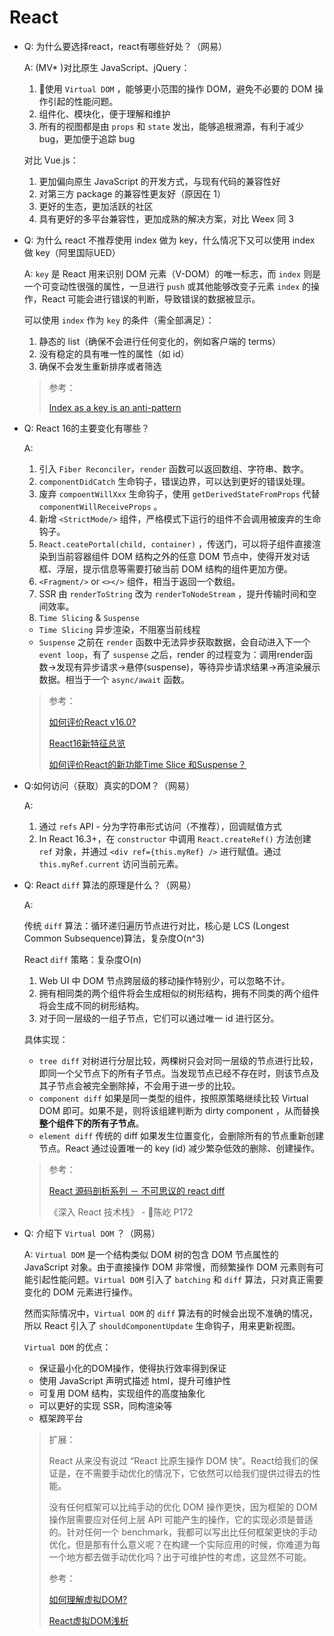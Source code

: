 # React

- Q: 为什么要选择react，react有哪些好处？（网易）

  A:
  (MV* )对比原生 JavaScript、jQuery：
  1. 使用 `Virtual DOM` ，能够更小范围的操作 DOM，避免不必要的 DOM 操作引起的性能问题。
  2. 组件化、模块化，便于理解和维护
  3. 所有的视图都是由 `props` 和 `state` 发出，能够追根溯源，有利于减少 bug，更加便于追踪 bug

  对比 Vue.js：
  1. 更加偏向原生 JavaScript 的开发方式，与现有代码的兼容性好
  2. 对第三方 package 的兼容性更友好（原因在 1）
  3. 更好的生态，更加活跃的社区
  4. 具有更好的多平台兼容性，更加成熟的解决方案，对比 Weex 同 3

- Q: 为什么 react 不推荐使用 index 做为 key，什么情况下又可以使用 index 做 key（阿里国际UED）

  A:
  `key` 是 React 用来识别 DOM 元素（V-DOM）的唯一标志，而 `index` 则是一个可变动性很强的属性，一旦进行 `push` 或其他能够改变子元素 `index` 的操作，React 可能会进行错误的判断，导致错误的数据被显示。

  可以使用 `index` 作为 `key` 的条件（需全部满足）：
  1. 静态的 list（确保不会进行任何变化的，例如客户端的 terms）
  2. 没有稳定的具有唯一性的属性（如 id）
  3. 确保不会发生重新排序或者筛选

  > 参考：
  >
  > [Index as a key is an anti-pattern](https://medium.com/@robinpokorny/index-as-a-key-is-an-anti-pattern-e0349aece318)

- Q: React 16的主要变化有哪些？

  A:

  1. 引入 `Fiber Reconciler`，`render` 函数可以返回数组、字符串、数字。
  2. `componentDidCatch` 生命钩子，错误边界，可以达到更好的错误处理。
  3. 废弃 `compoentWillXxx` 生命钩子，使用 `getDerivedStateFromProps` 代替 `componentWillReceiveProps` 。
  4. 新增 `<StrictMode/>` 组件，严格模式下运行的组件不会调用被废弃的生命钩子。
  5. `React.ceatePortal(child, container)` ，传送门，可以将子组件直接渲染到当前容器组件 DOM 结构之外的任意 DOM 节点中，使得开发对话框、浮层，提示信息等需要打破当前 DOM 结构的组件更加方便。
  6. `<Fragment/>` or `<></>` 组件，相当于返回一个数组。
  7. SSR 由 `renderToString` 改为 `renderToNodeStream` ，提升传输时间和空间效率。
  8. `Time Slicing` & `Suspense`
  - `Time Slicing` 异步渲染，不阻塞当前线程
  - `Suspense` 之前在 `render` 函数中无法异步获取数据，会自动进入下一个 `event loop`，有了 `suspense` 之后，render 的过程变为：调用render函数->发现有异步请求->悬停(suspense)，等待异步请求结果->再渲染展示数据。相当于一个 `async/await` 函数。

  > 参考：
  >
  > [如何评价React v16.0?](https://www.zhihu.com/question/65920482)
  >
  > [React16新特征总览](https://zhuanlan.zhihu.com/p/34604934)
  >
  > [如何评价React的新功能Time Slice 和Suspense？](https://www.zhihu.com/question/268028123)

- Q:如何访问（获取）真实的DOM？（网易）

  A:
  1. 通过 `refs` API - 分为字符串形式访问（不推荐），回调赋值方式
  2. In React 16.3+，在 `constructor` 中调用 `React.createRef()` 方法创建 `ref` 对象，并通过 `<div ref={this.myRef} />` 进行赋值。通过 `this.myRef.current` 访问当前元素。

- Q: React `diff` 算法的原理是什么？（网易）

  A:

  传统 `diff` 算法：循环递归遍历节点进行对比，核心是 LCS (Longest Common Subsequence)算法，复杂度O(n^3)

  React `diff` 策略：复杂度O(n)
  1. Web UI 中 DOM 节点跨层级的移动操作特别少，可以忽略不计。
  2. 拥有相同类的两个组件将会生成相似的树形结构，拥有不同类的两个组件将会生成不同的树形结构。
  3. 对于同一层级的一组子节点，它们可以通过唯一 id 进行区分。

  具体实现：
  - `tree diff` 对树进行分层比较，两棵树只会对同一层级的节点进行比较，即同一个父节点下的所有子节点。当发现节点已经不存在时，则该节点及其子节点会被完全删除掉，不会用于进一步的比较。
  - `component diff` 如果是同一类型的组件，按照原策略继续比较 Virtual DOM 即可。如果不是，则将该组建判断为 dirty component ，从而替换**整个组件下的所有子节点**。
  - `element diff` 传统的 diff 如果发生位置变化，会删除所有的节点重新创建节点。React 通过设置唯一的 key (id) 减少繁杂低效的删除、创建操作。

  > 参考：
  >
  > [React 源码剖析系列 － 不可思议的 react diff](https://zhuanlan.zhihu.com/p/20346379)
  >
  > 《深入 React 技术栈》 - 陈屹 P172

- Q: 介绍下 `Virtual DOM` ？（网易）

  A:
  `Virtual DOM` 是一个结构类似 DOM 树的包含 DOM 节点属性的 JavaScript 对象。由于直接操作 DOM 非常慢，而频繁操作 DOM 元素则有可能引起性能问题。`Virtual DOM` 引入了 `batching` 和 `diff` 算法，只对真正需要变化的 DOM 元素进行操作。

  然而实际情况中，`Virtual DOM` 的 `diff` 算法有的时候会出现不准确的情况，所以 React 引入了 `shouldComponentUpdate` 生命钩子，用来更新视图。

  `Virtual DOM` 的优点：
  - 保证最小化的DOM操作，使得执行效率得到保证
  - 使用 JavaScript 声明式描述 html，提升可维护性
  - 可复用 DOM 结构，实现组件的高度抽象化
  - 可以更好的实现 SSR，同构渲染等
  - 框架跨平台

  > 扩展：
  >
  > React 从来没有说过 “React 比原生操作 DOM 快”。React给我们的保证是，在不需要手动优化的情况下，它依然可以给我们提供过得去的性能。
  >
  > 没有任何框架可以比纯手动的优化 DOM 操作更快，因为框架的 DOM 操作层需要应对任何上层 API 可能产生的操作，它的实现必须是普适的。针对任何一个 benchmark，我都可以写出比任何框架更快的手动优化，但是那有什么意义呢？在构建一个实际应用的时候，你难道为每一个地方都去做手动优化吗？出于可维护性的考虑，这显然不可能。
  >
  > 参考：
  >
  > [如何理解虚拟DOM?](https://www.zhihu.com/question/29504639)
  >
  > [React虚拟DOM浅析](http://www.alloyteam.com/2015/10/react-virtual-analysis-of-the-dom/)